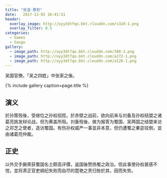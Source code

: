```yaml
---
title: "张温·惠恕"
date:   2017-12-02 16:41:51
header:
  overlay_image: http://oyy3dtfqo.bkt.clouddn.com/s320-1.png
  overlay_filter: 0.5
categories:
  - Games
  - Sango
gallery:
  - image_path: http://oyy3dtfqo.bkt.clouddn.com/388-1.png
  - image_path: http://oyy3dtfqo.bkt.clouddn.com/a172-1.png
  - image_path: http://oyy3dtfqo.bkt.clouddn.com/a126-1.png
---
```


吴国官僚。「吴之四姓」中张家之後。

{% include gallery caption=page.title %}

## 演义

於孙策殁後，受继位之孙权招揽。於赤壁之战前，欲向前来与刘备及孙权结盟之诸葛亮挑发辩论战，但为黄盖所阻。刘备殁後，做为报答为蜀国、吴两国之结盟来访之邓芝之使者，造访蜀国。有伤孙权威严一事並非本意，但仍遭蜀之秦宓驳倒，並由诸葛亮仲裁。

## 正史

以外交手腕荣获蜀国名士颇高评價，返国後赞扬蜀之政治。但此事使孙权甚感不悦，並将肃正官吏纲纪失败而自尽的暨艳之责归咎於其，因而失势。